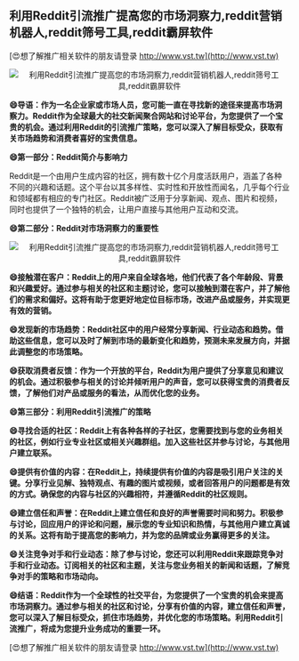 ## **利用Reddit引流推广提高您的市场洞察力,reddit营销机器人,reddit筛号工具,reddit霸屏软件**

[😍想了解推广相关软件的朋友请登录 http://www.vst.tw](http://www.vst.tw)

 <center><img src="https://vst.tw/MP4/tuiguang/png/7.png" alt="利用Reddit引流推广提高您的市场洞察力,reddit营销机器人,reddit筛号工具,reddit霸屏软件"></center>

**😄导语：作为一名企业家或市场人员，您可能一直在寻找新的途径来提高市场洞察力。Reddit作为全球最大的社交新闻聚合网站和讨论平台，为您提供了一个宝贵的机会。通过利用Reddit的引流推广策略，您可以深入了解目标受众，获取有关市场趋势和消费者喜好的宝贵信息。**

**😄第一部分：Reddit简介与影响力**

Reddit是一个由用户生成内容的社区，拥有数十亿个月度活跃用户，涵盖了各种不同的兴趣和话题。这个平台以其多样性、实时性和开放性而闻名，几乎每个行业和领域都有相应的专门社区。Reddit被广泛用于分享新闻、观点、图片和视频，同时也提供了一个独特的机会，让用户直接与其他用户互动和交流。

**😄第二部分：Reddit对市场洞察力的重要性**

 <center><img src="https://vst.tw/MP4/tuiguang/png/7.png" alt="利用Reddit引流推广提高您的市场洞察力,reddit营销机器人,reddit筛号工具,reddit霸屏软件"></center>

**😄接触潜在客户：Reddit上的用户来自全球各地，他们代表了各个年龄段、背景和兴趣爱好。通过参与相关的社区和主题讨论，您可以接触到潜在客户，并了解他们的需求和偏好。这将有助于您更好地定位目标市场，改进产品或服务，并实现更有效的营销。**

**😄发现新的市场趋势：Reddit社区中的用户经常分享新闻、行业动态和趋势。借助这些信息，您可以及时了解到市场的最新变化和趋势，预测未来发展方向，并据此调整您的市场策略。**

**😄获取消费者反馈：作为一个开放的平台，Reddit为用户提供了分享意见和建议的机会。通过积极参与相关的讨论并倾听用户的声音，您可以获得宝贵的消费者反馈，了解他们对产品或服务的看法，从而优化您的业务。**

**😄第三部分：利用Reddit引流推广的策略**

**😄寻找合适的社区：Reddit上有各种各样的子社区，您需要找到与您的业务相关的社区，例如行业专业社区或相关兴趣群组。加入这些社区并参与讨论，与其他用户建立联系。**

**😄提供有价值的内容：在Reddit上，持续提供有价值的内容是吸引用户关注的关键。分享行业见解、独特观点、有趣的图片或视频，或者回答用户的问题都是有效的方式。确保您的内容与社区的兴趣相符，并遵循Reddit的社区规则。**

**😄建立信任和声誉：在Reddit上建立信任和良好的声誉需要时间和努力。积极参与讨论，回应用户的评论和问题，展示您的专业知识和热情，与其他用户建立真诚的关系。这将有助于提高您的影响力，并为您的品牌或业务赢得更多的关注。**

**😄关注竞争对手和行业动态：除了参与讨论，您还可以利用Reddit来跟踪竞争对手和行业动态。订阅相关的社区和主题，关注与您业务相关的新闻和话题，了解竞争对手的策略和市场动向。**

**😄结语：Reddit作为一个全球性的社交平台，为您提供了一个宝贵的机会来提高市场洞察力。通过参与相关的社区和讨论，分享有价值的内容，建立信任和声誉，您可以深入了解目标受众，抓住市场趋势，并优化您的市场策略。利用Reddit引流推广，将成为您提升业务成功的重要一环。**

[😍想了解推广相关软件的朋友请登录 http://www.vst.tw](http://www.vst.tw)



